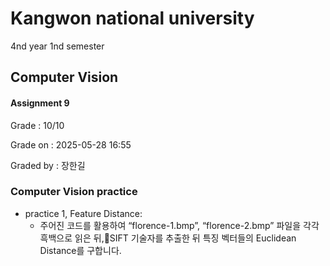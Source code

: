 # Kangwon national university

4nd year 1nd semester

## Computer Vision
#### Assignment 9
Grade : 10/10

Grade on : 2025-05-28 16:55

Graded by	: 장한길

### Computer Vision practice

- practice 1, Feature Distance:
  * 주어진 코드를 활용하여 “florence-1.bmp”, “florence-2.bmp” 파일을 각각 흑백으로 읽은 뒤,SIFT 기술자를 추출한 뒤 특징 벡터들의 Euclidean Distance를 구합니다.